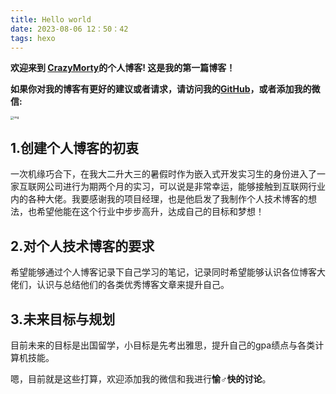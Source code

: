 ```yaml
---
title: Hello world
date: 2023-08-06 12：50：42
tags: hexo
---
```



**欢迎来到 [CrazyMorty](https://crazymorty.com)的个人博客! 这是我的第一篇博客！** 

**如果你对我的博客有更好的建议或者请求，请访问我的[GitHub](https://github.com/babyblue916)，或者添加我的微信:**



<img src="https://babyblue916.oss-cn-shanghai.aliyuncs.com/img/wechat.png" alt="img" style="zoom:33%;" />







## 1.创建个人博客的初衷

一次机缘巧合下，在我大二升大三的暑假时作为嵌入式开发实习生的身份进入了一家互联网公司进行为期两个月的实习，可以说是非常幸运，能够接触到互联网行业内的各种大佬。我要感谢我的项目经理，也是他启发了我制作个人技术博客的想法，也希望他能在这个行业中步步高升，达成自己的目标和梦想！





## 2.对个人技术博客的要求

希望能够通过个人博客记录下自己学习的笔记，记录同时希望能够认识各位博客大佬们，认识与总结他们的各类优秀博客文章来提升自己。





## 3.未来目标与规划

目前未来的目标是出国留学，小目标是先考出雅思，提升自己的gpa绩点与各类计算机技能。

嗯，目前就是这些打算，欢迎添加我的微信和我进行**愉♂快的讨论**。
